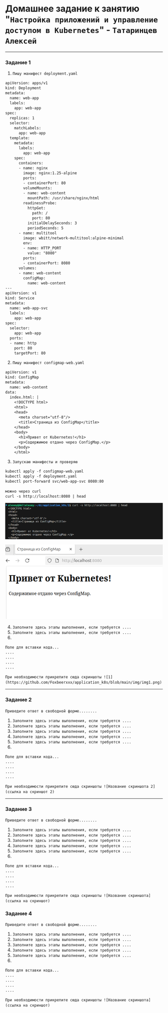 # Домашнее задание к занятию "`Настройка приложений и управление доступом в Kubernetes`" - `Татаринцев Алексей`

---

### Задание 1



1. `Пишу манифест deployment.yaml`

```
apiVersion: apps/v1
kind: Deployment
metadata:
  name: web-app
  labels:
    app: web-app
spec:
  replicas: 1
  selector:
    matchLabels:
      app: web-app
  template:
    metadata:
      labels:
        app: web-app
    spec:
      containers:
      - name: nginx
        image: nginx:1.25-alpine
        ports:
        - containerPort: 80
        volumeMounts:
        - name: web-content
          mountPath: /usr/share/nginx/html
        readinessProbe:
          httpGet:
            path: /
            port: 80
          initialDelaySeconds: 3
          periodSeconds: 5
      - name: multitool
        image: wbitt/network-multitool:alpine-minimal
        env:
        - name: HTTP_PORT
          value: "8080"
        ports:
        - containerPort: 8080
      volumes:
      - name: web-content
        configMap:
          name: web-content
---
apiVersion: v1
kind: Service
metadata:
  name: web-app-svc
  labels:
    app: web-app
spec:
  selector:
    app: web-app
  ports:
  - name: http
    port: 80
    targetPort: 80

```


2. `Пишу манифест configmap-web.yaml`

```
apiVersion: v1
kind: ConfigMap
metadata:
  name: web-content
data:
  index.html: |
    <!DOCTYPE html>
    <html>
    <head>
      <meta charset="utf-8"/>
      <title>Страница из ConfigMap</title>
    </head>
    <body>
      <h1>Привет от Kubernetes!</h1>
      <p>Содержимое отдано через ConfigMap.</p>
    </body>
    </html>

```
3. `Запускаю манифесты и проверяю`

```
kubectl apply -f configmap-web.yaml
kubectl apply -f deployment.yaml
kubectl port-forward svc/web-app-svc 8080:80

можно через curl
curl -s http://localhost:8080 | head
```
![2](https://github.com/Foxbeerxxx/application_k8s/blob/main/img/img2.png)

![1](https://github.com/Foxbeerxxx/application_k8s/blob/main/img/img1.png)



4. `Заполните здесь этапы выполнения, если требуется ....`
5. `Заполните здесь этапы выполнения, если требуется ....`
6. 

```
Поле для вставки кода...
....
....
....
....
```

`При необходимости прикрепитe сюда скриншоты
![1](https://github.com/Foxbeerxxx/application_k8s/blob/main/img/img1.png)`


---

### Задание 2

`Приведите ответ в свободной форме........`

1. `Заполните здесь этапы выполнения, если требуется ....`
2. `Заполните здесь этапы выполнения, если требуется ....`
3. `Заполните здесь этапы выполнения, если требуется ....`
4. `Заполните здесь этапы выполнения, если требуется ....`
5. `Заполните здесь этапы выполнения, если требуется ....`
6. 

```
Поле для вставки кода...
....
....
....
....
```

`При необходимости прикрепитe сюда скриншоты
![Название скриншота 2](ссылка на скриншот 2)`


---

### Задание 3

`Приведите ответ в свободной форме........`

1. `Заполните здесь этапы выполнения, если требуется ....`
2. `Заполните здесь этапы выполнения, если требуется ....`
3. `Заполните здесь этапы выполнения, если требуется ....`
4. `Заполните здесь этапы выполнения, если требуется ....`
5. `Заполните здесь этапы выполнения, если требуется ....`
6. 

```
Поле для вставки кода...
....
....
....
....
```

`При необходимости прикрепитe сюда скриншоты
![Название скриншота](ссылка на скриншот)`

### Задание 4

`Приведите ответ в свободной форме........`

1. `Заполните здесь этапы выполнения, если требуется ....`
2. `Заполните здесь этапы выполнения, если требуется ....`
3. `Заполните здесь этапы выполнения, если требуется ....`
4. `Заполните здесь этапы выполнения, если требуется ....`
5. `Заполните здесь этапы выполнения, если требуется ....`
6. 

```
Поле для вставки кода...
....
....
....
....
```

`При необходимости прикрепитe сюда скриншоты
![Название скриншота](ссылка на скриншот)`
